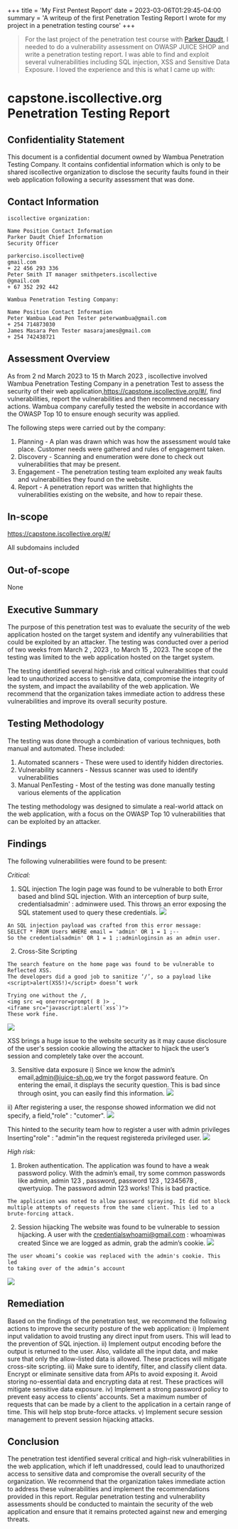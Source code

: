 +++
title = 'My First Pentest Report'
date = 2023-03-06T01:29:45-04:00
summary = 'A writeup of the first Penetration Testing Report I wrote for my project in a penetration testing course'
+++

> For the last project of the penetration test course with [Parker Daudt](https://x.com/PDaudt_InfoSec), I needed to do a vulnerability assessment on OWASP JUICE SHOP and write a penetration testing report. I was able to find and exploit several vulnerabilities including SQL injection, XSS and Sensitive Data Exposure. I loved the experience and this is what I came up with:

# capstone.iscollective.org Penetration Testing Report

## Confidentiality Statement

This document is a confidential document owned by Wambua Penetration
Testing Company. It contains confidential information which is only to be
shared iscollective organization to disclose the security faults found in their
web application following a security assessment that was done.

## Contact Information

```
iscollective organization:
```
```
Name Position Contact Information
Parker Daudt Chief Information
Security Officer
```
```
parkerciso.iscollective@
gmail.com
+ 22 456 293 336
Peter Smith IT manager smithpeters.iscollective
@gmail.com
+ 67 352 292 442
```
```
Wambua Penetration Testing Company:
```
```
Name Position Contact Information
Peter Wambua Lead Pen Tester peterwambua@gmail.com
+ 254 714873030
James Masara Pen Tester masarajames@gmail.com
+ 254 742438721
```

## Assessment Overview

As from 2 nd March 2023 to 15 th March 2023 , iscollective involved Wambua
Penetration Testing Company in a penetration Test to assess the security of
their web application,https://capstone.iscollective.org/#/, find vulnerabilities,
report the vulnerabilities and then recommend necessary actions. Wambua
company carefully tested the website in accordance with the OWASP Top 10 to
ensure enough security was applied.

The following steps were carried out by the company:
1. Planning - A plan was drawn which was how the assessment would take
place. Customer needs were gathered and rules of engagement taken.
2. Discovery - Scanning and enumeration were done to check out vulnerabilities
that may be present.
3. Engagement - The penetration testing team exploited any weak faults and
vulnerabilities they found on the website.
4. Report - A penetration report was written that highlights the vulnerabilities
existing on the website, and how to repair these.

## In-scope

https://capstone.iscollective.org/#/

All subdomains included

## Out-of-scope

None


## Executive Summary

The purpose of this penetration test was to evaluate the security of the web
application hosted on the target system and identify any vulnerabilities that
could be exploited by an attacker. The testing was conducted over a period of
two weeks from March 2 , 2023 , to March 15 , 2023. The scope of the testing was
limited to the web application hosted on the target system.

The testing identified several high-risk and critical vulnerabilities that could lead
to unauthorized access to sensitive data, compromise the integrity of the
system, and impact the availability of the web application. We recommend that
the organization takes immediate action to address these vulnerabilities and
improve its overall security posture.

## Testing Methodology

The testing was done through a combination of various techniques, both
manual and automated. These included:
1. Automated scanners - These were used to identify hidden directories.
2. Vulnerability scanners - Nessus scanner was used to identify vulnerabilities
3. Manual PenTesting - Most of the testing was done manually testing various
elements of the application

The testing methodology was designed to simulate a real-world attack on the
web application, with a focus on the OWASP Top 10 vulnerabilities that can be
exploited by an attacker.


## Findings

The following vulnerabilities were found to be present:

_Critical:_
1. SQL injection
The login page was found to be vulnerable to both Error based and blind
SQL injection.
With an interception of burp suite, credentialsadmin' : adminwere
used. This throws an error exposing the SQL statement used to query
these credentials.
![](/images/pentest/report1.png)

```
An SQL injection payload was crafted from this error message:
SELECT * FROM Users WHERE email = 'admin' OR 1 = 1 ;--
So the credentialsadmin' OR 1 = 1 ;:adminloginsin as an admin user.
```

2. Cross-Site Scripting
```
The search feature on the home page was found to be vulnerable to
Reflected XSS.
The developers did a good job to sanitize ‘/’, so a payload like
<script>alert(XSS!)</script> doesn’t work
```

```
Trying one without the /,
<img src =q onerror=prompt( 8 )> ,
<iframe src="javascript:alert(`xss`)">
These work fine.
```
![](/images/pentest/report2.png)

XSS brings a huge issue to the website security as it may cause disclosure of the
user's session cookie allowing the attacker to hijack the user’s session and
completely take over the account.

3. Sensitive data exposure
i) Since we know the admin’s email,admin@juice-sh.op,we try the forgot
password feature. On entering the email, it displays the security question. This
is bad since through osint, you can easily find this information.
![](/images/pentest/report3.png)

ii) After registering a user, the response showed information we did not
specify, a field,"role" : "cutomer".
![](/images/pentest/report4.png)

This hinted to the security team how to register a user with admin privileges
Inserting"role" : "admin"in the request registereda privileged user.
![](/images/pentest/report5.png)

_High risk:_
1. Broken authentication.
The application was found to have a weak password policy. With the
admin’s email, try some common passwords like admin, admin 123 ,
password, password 123 , 12345678 , qwertyuiop. The password admin 123
works! This is bad practice.

```
The application was noted to allow password spraying. It did not block
multiple attempts of requests from the same client. This led to a
brute-forcing attack.
```

2. Session hijacking
The website was found to be vulnerable to session hijacking.
A user with the credentialswhoami@gmail.com : whoamiwas created
Since we are logged as admin, grab the admin’s cookie.
![](/images/pentest/report6.png)

```
The user whoami’s cookie was replaced with the admin's cookie. This led
to taking over of the admin’s account
```
![](/images/pentest/report7.png)

## Remediation

Based on the findings of the penetration test, we recommend the following
actions to improve the security posture of the web application:
i) Implement input validation to avoid trusting any direct input from users. This
will lead to the prevention of SQL injection.
ii) Implement output encoding before the output is returned to the user. Also,
validate all the input data, and make sure that only the allow-listed data is
allowed. These practices will mitigate cross-site scripting.
iii) Make sure to identify, filter, and classify client data. Encrypt or eliminate
sensitive data from APIs to avoid exposing it. Avoid storing no-essential data
and encrypting data at rest. These practices will mitigate sensitive data
exposure.
iv) Implement a strong password policy to prevent easy access to clients’
accounts.
Set a maximum number of requests that can be made by a client to the
application in a certain range of time. This will help stop brute-force attacks.
v) Implement secure session management to prevent session hijacking attacks.

## Conclusion

The penetration test identified several critical and high-risk vulnerabilities in the
web application, which if left unaddressed, could lead to unauthorized access
to sensitive data and compromise the overall security of the organization. We
recommend that the organization takes immediate action to address these
vulnerabilities and implement the recommendations provided in this report.
Regular penetration testing and vulnerability assessments should be
conducted to maintain the security of the web application and ensure that it
remains protected against new and emerging threats.


